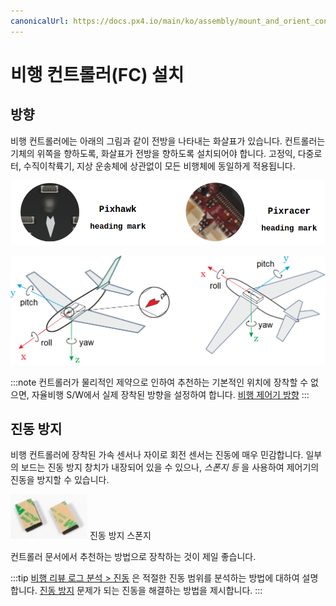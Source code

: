 ```yaml
---
canonicalUrl: https://docs.px4.io/main/ko/assembly/mount_and_orient_controller
---
```


# 비행 컨트롤러(FC) 설치

## 방향

비행 컨트롤러에는 아래의 그림과 같이 전방을 나타내는 화살표가 있습니다. 컨트롤러는 기체의 위쪽을 향하도록, 화살표가 전방을 향하도록 설치되어야 합니다. 고정익, 다중로터, 수직이착륙기, 지상 운송체에 상관없이 모든 비행체에 동일하게 적용됩니다.

![컨트롤러 전방 표식 ](../../assets/qgc/setup/sensor/fc_heading_mark_1.png)

![컨트롤러 방향](../../assets/qgc/setup/sensor/fc_orientation_1.png)

:::note
컨트롤러가 물리적인 제약으로 인하여 추천하는 기본적인 위치에 장착할 수 없으면, 자율비행 S/W에서 실제 장착된 방향을 설정하여 합니다. [비행 제어기 방향](../config/flight_controller_orientation.md)
:::

## 진동 방지

비행 컨트롤러에 장착된 가속 센서나 자이로 회전 센서는 진동에 매우 민감합니다. 일부의 보드는 진동 방지 창치가 내장되어 있을 수 있으나, *스폰지 등* 을 사용하여 제어기의 진동을 방지할 수 있습니다.

![픽스호크에 장착하는 스폰지](../../assets/hardware/mounting/3dr_anti_vibration_mounting_foam.png) 진동 방지 스폰지

컨트롤러 문서에서 추천하는 방법으로 장착하는 것이 제일 좋습니다.

:::tip
[비행 리뷰 로그 분석 > 진동](../log/flight_review.md#vibration) 은 적절한 진동 범위를 분석하는 방법에 대하여 설명합니다. [진동 방지](../assembly/vibration_isolation.md) 문제가 되는 진동을 해결하는 방법을 제시합니다.
:::